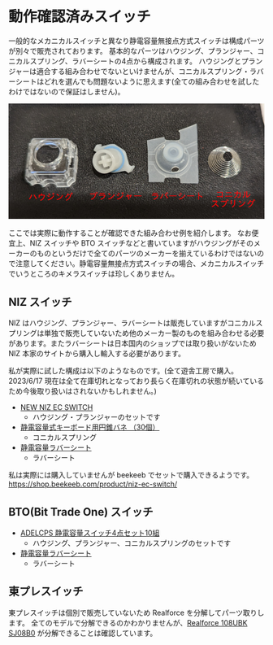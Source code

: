 # 動作確認済みスイッチ

一般的なメカニカルスイッチと異なり静電容量無接点方式スイッチは構成パーツが別々で販売されております。
基本的なパーツはハウジング、プランジャー、コニカルスプリング、ラバーシートの4点から構成されます。
ハウジングとプランジャーは適合する組み合わせでないといけませんが、コニカルスプリング・ラバーシートはどれを選んでも問題ないように思えます(全ての組み合わせを試したわけではないので保証はしません)。

![ec switch](docs/image/../../img/ec_switch.png)


ここでは実際に動作することが確認できた組み合わせ例を紹介します。
なお便宜上、NIZ スイッチや BTO スイッチなどと書いていますがハウジングがそのメーカーのものというだけで全てのパーツのメーカーを揃えているわけではないので注意してください。静電容量無接点方式スイッチの場合、メカニカルスイッチでいうところのキメラスイッチは珍しくありません。

## NIZ スイッチ

NIZ はハウジング、プランジャー、ラバーシートは販売していますがコニカルスプリングは単独で販売していないため他のメーカー製のものを組み合わせる必要があります。またラバーシートは日本国内のショップでは取り扱いがないため NIZ 本家のサイトから購入し輸入する必要があります。

私が実際に試した構成は以下のようなものです。(全て遊舎工房で購入。2023/6/17 現在は全て在庫切れとなっており長らく在庫切れの状態が続いているため今後取り扱いはされないかもしれません。)
- [NEW NIZ EC SWITCH](https://shop.yushakobo.jp/products/5224?variant=44218541080807)
  - ハウジング・プランジャーのセットです
- [静電容量式キーボード用円錐バネ （30個）](https://shop.yushakobo.jp/products/4679?variant=43877011095783)
  - コニカルスプリング
- [静電容量ラバーシート](https://shop.yushakobo.jp/products/a0500er-01-1?variant=37665368080545)
  - ラバーシート

私は実際には購入していませんが beekeeb でセットで購入できるようです。<br>
https://shop.beekeeb.com/product/niz-ec-switch/

## BTO(Bit Trade One) スイッチ

- [ADELCPS 静電容量スイッチ4点セット10組 ](https://btoshop.jp/products/adelcps?_pos=1&_sid=e6a17b2ee&_ss=r)
  - ハウジング、プランジャー、コニカルスプリングのセットです
- [静電容量ラバーシート](https://btoshop.jp/products/adelcpru?_pos=1&_sid=45ca45893&_ss=r)
  - ラバーシート


## 東プレスイッチ

東プレスイッチは個別で販売していないため Realforce を分解してパーツ取りします。
全てのモデルで分解できるのかわかりませんが、[Realforce 108UBK SJ08B0](https://www.realforce.co.jp/products/discontinued/108UBK_SJ08B0/) が分解できることは確認しています。
